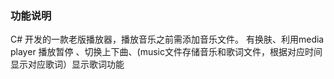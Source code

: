 ###  功能说明 
C# 开发的一款老版播放器，播放音乐之前需添加音乐文件。
有换肤、利用media player 播放暂停 、切换上下曲、(music文件存储音乐和歌词文件，根据对应时间显示对应歌词）显示歌词功能
    
